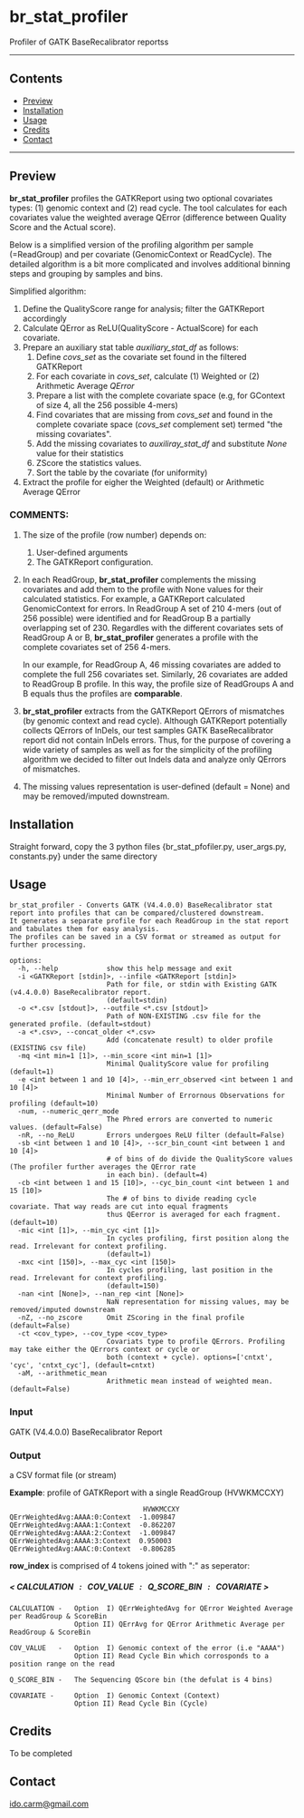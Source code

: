 # br_stat_profiler

Profiler of GATK BaseRecalibrator reportss

---

## Contents

- [Preview](#preview)
- [Installation](#installation)
- [Usage](#usage)
- [Credits](#credits)
- [Contact](#contact)

---

## Preview<a name="preview"></a>

**br_stat_profiler** profiles the GATKReport using two optional covariates types: (1) genomic context and (2) read cycle. The tool calculates for each covariates value the weighted average QError (difference between Quality Score and the Actual score).

Below is a simplified version of the profiling algorithm per sample (=ReadGroup) and per covariate (GenomicContext or ReadCycle). The detailed algorithm is a bit more complicated and involves additional binning steps and grouping by samples and bins.

Simplified algorithm:

1. Define the QualityScore range for analysis; filter the GATKReport accordingly
2. Calculate QError as ReLU(QualityScore - ActualScore) for each covariate.
3. Prepare an auxiliary stat table *auxiliary_stat_df* as follows:
   1. Define *covs_set* as the covariate set found in the filtered GATKReport
   2. For each covariate in *covs_set*, calculate (1) Weighted or (2) Arithmetic Average *QError* 
   3. Prepare a list with the complete covariate space (e.g, for GContext of size 4, all the 256 possible 4-mers)
   4. Find covariates that are missing from *covs_set* and found in the complete covariate space (*covs_set* complement set) termed "the missing covariates".
   5. Add the missing covariates to *auxiliray_stat_df* and substitute *None* value for their statistics
   6. ZScore the statistics values.
   7. Sort the table by the covariate (for uniformity)
4. Extract the profile for eigher the Weighted (default) or Arithmetic Average QError

### COMMENTS:

1. The size of the profile (row number) depends on:

   1. User-defined arguments
   2. The GATKReport configuration.&#10;
2. In each ReadGroup, **br_stat_profiler** complements the missing covariates and add them to the profile with None values for their calculated statistics. For example, a GATKReport calculated GenomicContext for errors. In ReadGroup A set of 210 4-mers (out of 256 possible) were identified and for ReadGroup B a partially overlapping set of 230. Regardles with the different covariates sets of ReadGroup A or B, **br_stat_profiler** generates a profile with the complete covariates set of 256 4-mers.&#10;

   In our example, for ReadGroup A, 46 missing covariates are added to complete the full 256 covariates set. Similarly, 26 covariates are added to ReadGroup B profile. In this way, the profile size of ReadGroups A and B equals thus the profiles are **comparable**.
3. **br_stat_profiler** extracts from the GATKReport QErrors of mismatches (by genomic context and read cycle). Although GATKReport potentially collects QErrors of InDels, our test samples GATK BaseRecalibrator report did not contain InDels errors. Thus, for the purpose of covering a wide variety of samples as well as for the simplicity of the profiling algorithm we decided to filter out Indels data and analyze only QErrors of mismatches.
4. The missing values representation is user-defined (default = None) and may be removed/imputed downstream.

## Installation<a name="installation"></a>

Straight forward, copy the 3 python files {br_stat_pfofiler.py, user_args.py, constants.py} under the same directory

## Usage<a name="usage"></a>

```plaintext
br_stat_profiler - Converts GATK (V4.4.0.0) BaseRecalibrator stat report into profiles that can be compared/clustered downstream. 
It generates a separate profile for each ReadGroup in the stat report and tabulates them for easy analysis. 
The profiles can be saved in a CSV format or streamed as output for further processing.

options:
  -h, --help            show this help message and exit
  -i <GATKReport [stdin]>, --infile <GATKReport [stdin]>
                        Path for file, or stdin with Existing GATK (v4.4.0.0) BaseRecalibrator report.
                        (default=stdin)
  -o <*.csv [stdout]>, --outfile <*.csv [stdout]>
                        Path of NON-EXISTING .csv file for the generated profile. (default=stdout)
  -a <*.csv>, --concat_older <*.csv>
                        Add (concatenate result) to older profile (EXISTING csv file)
  -mq <int min=1 [1]>, --min_score <int min=1 [1]>
                        Minimal QualityScore value for profiling (default=1)
  -e <int between 1 and 10 [4]>, --min_err_observed <int between 1 and 10 [4]>
                        Minimal Number of Errornous Observations for profiling (default=10)
  -num, --numeric_qerr_mode
                        The Phred errors are converted to numeric values. (default=False)
  -nR, --no_ReLU        Errors undergoes ReLU filter (default=False)
  -sb <int between 1 and 10 [4]>, --scr_bin_count <int between 1 and 10 [4]>
                        # of bins of do divide the QualityScore values (The profiler further averages the QError rate
                        in each bin). (default=4)
  -cb <int between 1 and 15 [10]>, --cyc_bin_count <int between 1 and 15 [10]>
                        The # of bins to divide reading cycle covariate. That way reads are cut into equal fragments
                        thus QEerror is averaged for each fragment. (default=10)
  -mic <int [1]>, --min_cyc <int [1]>
                        In cycles profiling, first position along the read. Irrelevant for context profiling.
                        (default=1)
  -mxc <int [150]>, --max_cyc <int [150]>
                        In cycles profiling, last position in the read. Irrelevant for context profiling.
                        (default=150)
  -nan <int [None]>, --nan_rep <int [None]>
                        NaN representation for missing values, may be removed/imputed downstream
  -nZ, --no_zscore      Omit ZScoring in the final profile (default=False)
  -ct <cov_type>, --cov_type <cov_type>
                        Covariats type to profile QErrors. Profiling may take either the QErrors context or cycle or
                        both (context + cycle). options=['cntxt', 'cyc', 'cntxt_cyc'], (default=cntxt)
  -aM, --arithmetic_mean
                        Arithmetic mean instead of weighted mean. (default=False)
```

### **Input**

GATK (V4.4.0.0) BaseRecalibrator Report

### **Output**

a CSV format file (or stream)

**Example**: profile of GATKReport with a single ReadGroup (HVWKMCCXY)

```
                                 HVWKMCCXY
QErrWeightedAvg:AAAA:0:Context	-1.009847
QErrWeightedAvg:AAAA:1:Context	-0.862207
QErrWeightedAvg:AAAA:2:Context	-1.009847
QErrWeightedAvg:AAAA:3:Context	0.950003
QErrWeightedAvg:AAAC:0:Context	-0.806285
```

**row_index** is comprised of 4 tokens joined with ":" as seperator:

##### **\< CALCULATION   :   COV_VALUE   :   Q_SCORE_BIN   :   COVARIATE >**

```
CALCULATION -   Option  I) QErrWeightedAvg for QError Weighted Average per ReadGroup & ScoreBin
                Option II) QErrAvg for QError Arithmetic Average per ReadGroup & ScoreBin

COV_VALUE   -   Option  I) Genomic context of the error (i.e "AAAA")
                Option II) Read Cycle Bin which corrosponds to a position range on the read

Q_SCORE_BIN -   The Sequencing QScore bin (the defulat is 4 bins)

COVARIATE -     Option  I) Genomic Context (Context)
                Option II) Read Cycle Bin (Cycle)
```

## Credits<a name="credits"></a>

To be completed

## Contact<a name="contact"></a>

ido.carm@gmail.com
